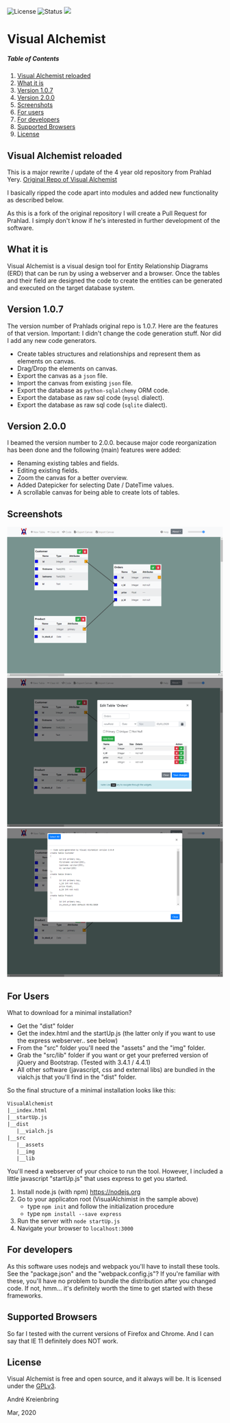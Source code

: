 ![License](https://img.shields.io/badge/license-GPL-blue.svg)
![Status](https://img.shields.io/badge/status-stable-brightgreen.svg)
[![](https://www.paypalobjects.com/en_US/i/btn/btn_donate_SM.gif)](https://www.paypal.com/cgi-bin/webscr?cmd=_s-xclick&hosted_button_id=8RBU2DYK9AT9Q&source=url)

# Visual Alchemist

##### Table of Contents

1. [Visual Alchemist reloaded](#visual-alchemist-reloaded)
2. [What it is](#what-it-is)
3. [Version 1.0.7](#version-107)
4. [Version 2.0.0](#version-200)
5. [Screenshots](#screenshots)
6. [For users](#for-users)
7. [For developers](#for-developers)
8. [Supported Browsers](#supported-browsers)
9. [License](#license)



## Visual Alchemist reloaded

This is a major rewrite / update of the 4 year old repository from Prahlad Yery.
[Original Repo of Visual Alchemist](https://github.com/prahladyeri/VisualAlchemist)

I basically ripped the code apart into modules and added new functionality as described below.

As this is a fork of the original repository I will create a Pull Request for Prahlad. I simply don't know if he's interested in further development of the software. 

## What it is

Visual Alchemist is a visual design tool for Entity Relationship Diagrams (ERD) that can be run by using a webserver and a browser.
Once the tables and their field are designed the code to create the entities can be generated and executed on the target database system.

## Version 1.0.7

The version number of Prahlads original repo is 1.0.7. Here are the features of that version. Important: I didn't change the code generation
stuff. Nor did I add any new code generators. 

- Create tables structures and relationships and represent them as elements on canvas.
- Drag/Drop the elements on canvas.
- Export the canvas as a `json` file.
- Import the canvas from existing `json` file.
- Export the database as `python-sqlalchemy` ORM code.
- Export the database as raw sql code (`mysql` dialect).
- Export the database as raw sql code (`sqlite` dialect).

## Version 2.0.0

I beamed the version number to 2.0.0. because major code reorganization has been done and the following (main) features were added:

- Renaming existing tables and fields.
- Editing existing fields.
- Zoom the canvas for a better overview.
- Added Datepicker for selecting Date / DateTime values.
- A scrollable canvas for being able to create lots of tables.

## Screenshots

![Screenshot1](/screens/screen1.png)
![Screenshot2](/screens/screen2.png)
![Screenshot3](/screens/screen3.png)

## For Users

What to download for a minimal installation? 
* Get the "dist" folder
* Get the index.html and the startUp.js (the latter only if you want to use the express webserver.. see below)
* From the "src" folder you'll need the "assets" and the "img" folder.
* Grab the "src/lib" folder if you want  or get your preferred version of jQuery and Bootstrap. (Tested with 3.4.1 / 4.4.1)
* All other software (javascript, css and external libs) are bundled in the vialch.js that you'll find in the "dist" folder.

So the final structure of a minimal installation looks like this:
```
VisualAlchemist
|__index.html
|__startUp.js
|__dist
   |__vialch.js
|__src
   |__assets
   |__img
   |__lib
```  

You'll need a webserver of your choice to run the tool. However, I included a little javascript "startUp.js" that uses express to get you started.

1. Install node.js (with npm) https://nodejs.org
2. Go to your applicaton root (VisualAlchimist in the sample above)
   - type `npm init` and follow the initialization procedure
   - type `npm install --save express`
3. Run the server with `node startUp.js`
4. Navigate your browser to `localhost:3000`

## For developers

As this software uses nodejs and webpack you'll have to install these tools. See the "package.json" and the "webpack.config.js"?
If you're familiar with these, you'll have no problem to bundle the distribution after you changed code. 
If not, hmm... it's definitely worth the time to get started with these frameworks.

## Supported Browsers

So far I tested with the current versions of Firefox and Chrome. And I can say that IE 11 definitely does NOT work.

## License

Visual Alchemist is free and open source, and it always will be. It is licensed under the [GPLv3](https://opensource.org/licenses/GPL-3.0).

André Kreienbring

Mar, 2020
